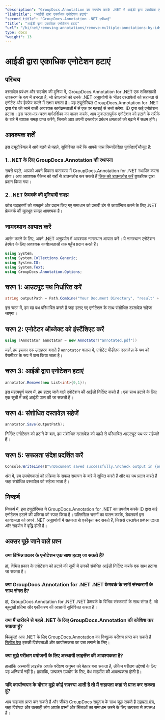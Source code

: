 ```yaml
---
"description": "GroupDocs.Annotation का उपयोग करके .NET में आईडी द्वारा एकाधिक एनोटेशन को हटाने का तरीका जानें, अपने दस्तावेज़ प्रबंधन क्षमताओं को आसानी से बढ़ाएं।"
"linktitle": "आईडी द्वारा एकाधिक एनोटेशन हटाएं"
"second_title": "GroupDocs.Annotation .NET एपीआई"
"title": "आईडी द्वारा एकाधिक एनोटेशन हटाएं"
"url": "/hi/net/removing-annotations/remove-multiple-annotations-by-ids/"
type: docs
"weight": 13
---
```


# आईडी द्वारा एकाधिक एनोटेशन हटाएं

## परिचय
दस्तावेज़ प्रबंधन और सहयोग की दुनिया में, GroupDocs.Annotation for .NET एक शक्तिशाली उपकरण के रूप में उभरता है, जो डेवलपर्स को उनके .NET अनुप्रयोगों के भीतर दस्तावेज़ों को सहजता से एनोटेट और हेरफेर करने में सक्षम बनाता है। यह ट्यूटोरियल GroupDocs.Annotation for .NET द्वारा पेश की जाने वाली आवश्यक कार्यक्षमताओं में से एक पर गहराई से चर्चा करेगा: ID द्वारा कई एनोटेशन हटाना। इस चरण-दर-चरण मार्गदर्शिका का पालन करके, आप कुशलतापूर्वक एनोटेशन को हटाने के तरीके के बारे में व्यापक समझ प्राप्त करेंगे, जिससे आप अपनी दस्तावेज़ प्रबंधन क्षमताओं को बढ़ाने में सक्षम होंगे।
## आवश्यक शर्तें
इस ट्यूटोरियल में आगे बढ़ने से पहले, सुनिश्चित करें कि आपके पास निम्नलिखित पूर्वापेक्षाएँ मौजूद हैं:
### 1. .NET के लिए GroupDocs.Annotation की स्थापना
सबसे पहले, आपको अपने विकास वातावरण में GroupDocs.Annotation for .NET स्थापित करना होगा। आप आवश्यक पैकेज को यहाँ से डाउनलोड कर सकते हैं [लिंक को डाउनलोड करें](https://releases.groupdocs.com/annotation/net/) ग्रुपडॉक्स द्वारा प्रदान किया गया।
### 2. .NET फ्रेमवर्क की बुनियादी समझ
कोड उदाहरणों को समझने और प्रदान किए गए समाधान को प्रभावी ढंग से कार्यान्वित करने के लिए .NET फ्रेमवर्क की मूलभूत समझ आवश्यक है।

## नामस्थान आयात करें
आरंभ करने के लिए, अपने .NET अनुप्रयोग में आवश्यक नामस्थान आयात करें। ये नामस्थान एनोटेशन हेरफेर के लिए आवश्यक कार्यक्षमताओं तक पहुँच प्रदान करते हैं।
```csharp
using System;
using System.Collections.Generic;
using System.IO;
using System.Text;
using GroupDocs.Annotation.Options;
```

## चरण 1: आउटपुट पथ निर्धारित करें
```csharp
string outputPath = Path.Combine("Your Document Directory", "result" + Path.GetExtension("input.pdf"));
```
इस चरण में, हम वह पथ परिभाषित करते हैं जहां हटाए गए एनोटेशन के साथ संशोधित दस्तावेज़ सहेजा जाएगा।
## चरण 2: एनोटेटर ऑब्जेक्ट को इंस्टैंशिएट करें
```csharp
using (Annotator annotator = new Annotator("annotated.pdf"))
```
यहाँ, हम इसका एक उदाहरण बनाते हैं `Annotator` क्लास में, एनोटेट पीडीएफ दस्तावेज़ के पथ को पैरामीटर के रूप में पास किया जाता है।
## चरण 3: आईडी द्वारा एनोटेशन हटाएं
```csharp
annotator.Remove(new List<int>{0,1});
```
इस महत्वपूर्ण चरण में, हम हटाए जाने वाले एनोटेशन की आईडी निर्दिष्ट करते हैं। एक साथ हटाने के लिए एक सूची में कई आईडी पास की जा सकती हैं।
## चरण 4: संशोधित दस्तावेज़ सहेजें
```csharp
annotator.Save(outputPath);
```
निर्दिष्ट एनोटेशन को हटाने के बाद, हम संशोधित दस्तावेज़ को पहले से परिभाषित आउटपुट पथ पर सहेजते हैं।
## चरण 5: सफलता संदेश प्रदर्शित करें
```csharp
Console.WriteLine($"\nDocument saved successfully.\nCheck output in {outputPath}.");
```
अंत में, हम उपयोगकर्ता को प्रक्रिया के सफल समापन के बारे में सूचित करते हैं और वह पथ प्रदान करते हैं जहां संशोधित दस्तावेज़ को सहेजा जाता है।

## निष्कर्ष
निष्कर्ष में, इस ट्यूटोरियल ने GroupDocs.Annotation for .NET का उपयोग करके ID द्वारा कई एनोटेशन हटाने की प्रक्रिया को स्पष्ट किया है। उल्लिखित चरणों का पालन करके, डेवलपर्स इस कार्यक्षमता को अपने .NET अनुप्रयोगों में सहजता से एकीकृत कर सकते हैं, जिससे दस्तावेज़ प्रबंधन दक्षता और सहयोग में वृद्धि होती है।
## अक्सर पूछे जाने वाले प्रश्न
### क्या विभिन्न प्रकार के एनोटेशन एक साथ हटाए जा सकते हैं?
हां, विभिन्न प्रकार के एनोटेशन को हटाने की सूची में उनकी संबंधित आईडी निर्दिष्ट करके एक साथ हटाया जा सकता है।
### क्या GroupDocs.Annotation for .NET .NET फ्रेमवर्क के सभी संस्करणों के साथ संगत है?
हां, GroupDocs.Annotation for .NET .NET फ्रेमवर्क के विभिन्न संस्करणों के साथ संगत है, जो बहुमुखी प्रतिभा और एकीकरण की आसानी सुनिश्चित करता है।
### क्या मैं खरीदने से पहले .NET के लिए GroupDocs.Annotation की कोशिश कर सकता हूं?
बिल्कुल! आप .NET के लिए GroupDocs.Annotation का निःशुल्क परीक्षण प्राप्त कर सकते हैं [रिलीज़ पेज](https://releases.groupdocs.com/) इसकी विशेषताओं और कार्यात्मकता का पता लगाने के लिए।
### क्या मुझे परीक्षण प्रयोजनों के लिए अस्थायी लाइसेंस की आवश्यकता है?
हालांकि अस्थायी लाइसेंस आपके परीक्षण अनुभव को बेहतर बना सकता है, लेकिन परीक्षण उद्देश्यों के लिए यह अनिवार्य नहीं है। हालांकि, उत्पादन उपयोग के लिए, वैध लाइसेंस की आवश्यकता होती है।
### यदि कार्यान्वयन के दौरान मुझे कोई समस्या आती है तो मैं सहायता कहां से प्राप्त कर सकता हूं?
आप सहायता प्राप्त कर सकते हैं और जीवंत GroupDocs समुदाय के साथ जुड़ सकते हैं [सहयता मंच](https://forum.groupdocs.com/c/annotation/10), जहां विशेषज्ञ और उत्साही लोग आपके प्रश्नों और चिंताओं का समाधान करने के लिए तत्परता से उपलब्ध हैं।